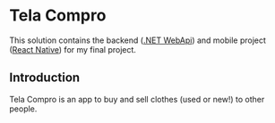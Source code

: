 # Tela Compro

This solution contains the backend ([.NET WebApi](https://dotnet.microsoft.com/es-es/apps/aspnet/apis)) and mobile project ([React Native](https://reactnative.dev/)) for my final project.

## Introduction
Tela Compro is an app to buy and sell clothes (used or new!) to other people.
